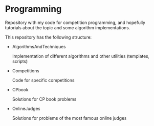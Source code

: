 # Programming

Repository with my code for competition programming, and hopefully tutorials about the topic and some algorithm implementations.

This repository has the following structure:

* AlgorithmsAndTechniques  
  
  Implementation of different algorithms and other utilities (templates, scripts)

* Competitions  

  Code for specific competitions

* CPbook   

  Solutions for CP book problems

* OnlineJudges  

  Solutions for problems of the most famous online judges
